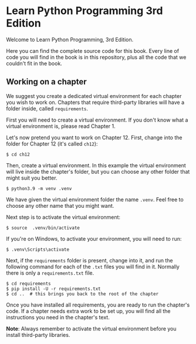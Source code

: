 # Learn Python Programming 3rd Edition

Welcome to Learn Python Programming, 3rd Edition.

Here you can find the complete source code for this book. Every
line of code you will find in the book is in this repository, plus
all the code that we couldn't fit in the book.

## Working on a chapter

We suggest you create a dedicated virtual environment for each chapter
you wish to work on. Chapters that require third-party libraries will
have a folder inside, called `requirements`.

First you will need to create a virtual environment. If you don't know
what a virtual environment is, please read Chapter 1.

Let's now pretend you want to work on Chapter 12. First, change into the folder
for Chapter 12 (it's called `ch12`):

    $ cd ch12

Then, create a virtual environment. In this example the virtual environment
will live inside the chapter's folder, but you can choose any other folder
that might suit you better.

    $ python3.9 -m venv .venv

We have given the virtual environment folder the name `.venv`. Feel free
to choose any other name that you might want.

Next step is to activate the virtual environment:

    $ source  .venv/bin/activate

If you're on Windows, to activate your environment, you will need to run:

    $ .venv\Scripts\activate

Next, if the `requirements` folder is present, change into it, and run
the following command for each of the `.txt` files you will find in it.
Normally there is only a `requirements.txt` file.

    $ cd requirements
    $ pip install -U -r requirements.txt
    $ cd ..  # this brings you back to the root of the chapter

Once you have installed all requirements, you are ready to run the
chapter's code. If a chapter needs extra work to be set up, you will
find all the instructions you need in the chapter's text.

**Note**:
Always remember to activate the virtual environment before you install
third-party libraries.

